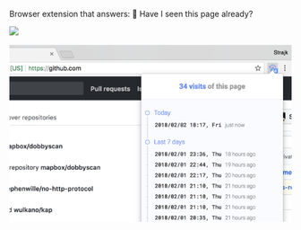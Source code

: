 Browser extension that answers: 🧐 Have I seen this page already?

<a href="https://chrome.google.com/webstore/detail/obbagdpmhdfcjmdkgljofmogcdaojmpm">
  <img src="https://gui.apex.sh/component?name=FlatButton&amp;config=%7B%22text%22%3A%22ADD%20TO%20CHROME%22%2C%22color%22%3A%226089F0%22%7D">
</a>

<p align="center">
  <img src="./design/screen.png" />
</p>
